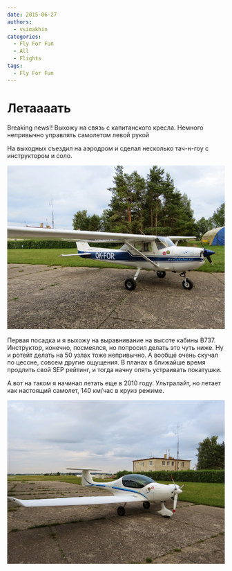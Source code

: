 ```yaml
---
date: 2015-06-27
authors:
  - vsimakhin
categories:
  - Fly For Fun
  - All
  - Flights
tags:
  - Fly For Fun
---
```


# Летаааать

Breaking news!! Выхожу на связь с капитанского кресла. Немного непривычно управлять самолетом левой рукой

На выходных съездил на аэродром и сделал несколько тач-н-гоу с инструктором и соло.

![](IMG_18801.jpg)

Первая посадка и я выхожу на выравнивание на высоте кабины В737. Инструктор, конечно, посмеялся, но попросил делать это чуть ниже. Ну и ротейт делать на 50 узлах тоже непривычно. А вообще очень скучал по цессне, совсем другие ощущения. В планах в ближайше время продлить свой SEP рейтинг, и тогда начну опять устраивать покатушки.

А вот на таком я начинал летать еще в 2010 году. Ультралайт, но летает как настоящий самолет, 140 км/час в круиз режиме.

![](IMG_1882.jpg)